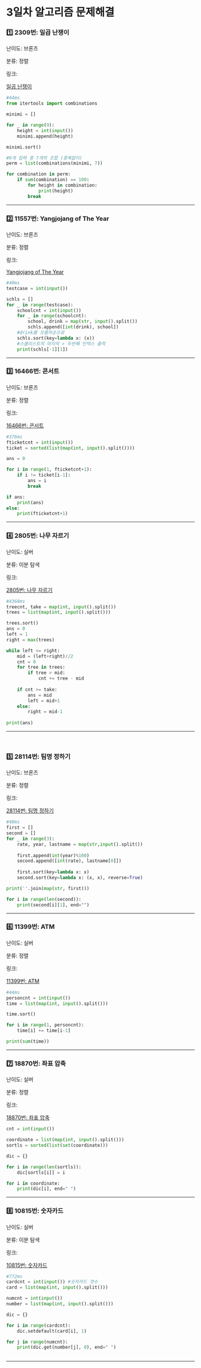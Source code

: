 # 3일차 알고리즘 문제해결

### 1️⃣ 2309번: 일곱 난쟁이

난이도: 브론즈

분류: 정렬

링크:

[일곱 난쟁이](https://www.acmicpc.net/problem/2309)


```python
#44ms
from itertools import combinations

minimi = []

for _ in range(9):
    height = int(input())
    minimi.append(height)

minimi.sort()

#9개 입력 중 7개의 조합 (중복없이)
perm = list(combinations(minimi, 7))

for combination in perm:
    if sum(combination) == 100:
        for height in combination:
            print(height)
        break

```

--------

### 2️⃣ 11557번: Yangjojang of The Year

난이도: 브론즈

분류: 정렬

링크: 

[Yangjojang of The Year](https://www.acmicpc.net/problem/11557)


```python
#40ms
testcase = int(input())

schls = []
for _ in range(testcase):
    schoolcnt = int(input())
    for _ in range(schoolcnt):
        school, drink = map(str, input().split())
        schls.append([int(drink), school])
    #drink를 오름차순으로
    schls.sort(key=lambda x: (x))
    #스쿨리스트의 마지막 > 두번째 인덱스 출력
    print(schls[-1][1])


```

--------


### 3️⃣ 16466번: 콘서트

난이도: 브론즈

분류: 정렬

링크: 

[16466번: 콘서트](https://www.acmicpc.net/problem/16466)


```python
#376ms
fticketcnt = int(input())
ticket = sorted(list(map(int, input().split())))

ans = 0

for i in range(1, fticketcnt+1):
    if i != ticket[i-1]:
        ans = i
        break

if ans:
    print(ans)
else:
    print(fticketcnt+1)

```

--------


### 4️⃣ 2805번: 나무 자르기

난이도: 실버

분류: 이분 탐색

링크: 

[2805번: 나무 자르기](https://www.acmicpc.net/problem/2805)


```python
#4368ms
treecnt, take = map(int, input().split())
trees = list(map(int, input().split()))

trees.sort()
ans = 0
left = 1
right = max(trees)

while left <= right:
    mid = (left+right)//2
    cnt = 0
    for tree in trees:
        if tree > mid:
            cnt += tree - mid
    
    if cnt >= take:
        ans = mid
        left = mid+1
    else:
        right = mid-1
    
print(ans)
```

--------


 

### 5️⃣ 28114번: 팀명 정하기

난이도: 브론즈

분류: 정렬 

링크: 

[28114번: 팀명 정하기](https://www.acmicpc.net/problem/28114)


```python
#40ms
first = []
second = []
for _ in range(3):
    rate, year, lastname = map(str,input().split())
    
    first.append(int(year)%100)
    second.append([int(rate), lastname[0]])
    
    first.sort(key=lambda x: x)
    second.sort(key=lambda x: (x, x), reverse=True)

print(''.join(map(str, first)))

for i in range(len(second)):
    print(second[i][1], end="")
```
--------

### 6️⃣ 11399번: ATM

난이도: 실버

분류: 정렬

링크: 

[11399번: ATM](https://www.acmicpc.net/problem/11399)


```python
#44ms
personcnt = int(input())
time = list(map(int, input().split()))

time.sort()

for i in range(1, personcnt):
    time[i] += time[i-1]

print(sum(time))


```

--------

### 7️⃣ 18870번: 좌표 압축

난이도: 실버

분류: 정렬

링크: 

[18870번: 좌표 압축](https://www.acmicpc.net/problem/18870)


```python
cnt = int(input())

coordinate = list(map(int, input().split()))
sortls = sorted(list(set(coordinate)))

dic = {}

for i in range(len(sortls)):
    dic[sortls[i]] = i

for i in coordinate:
    print(dic[i], end=" ")
```

--------

### 8️⃣ 10815번: 숫자카드

난이도: 실버

분류: 이분 탐색

링크: 

[10815번: 숫자카드](https://www.acmicpc.net/problem/10815)


```python
#772ms
cardcnt = int(input()) #숫자카드 갯수
card = list(map(int, input().split()))

numcnt = int(input())
number = list(map(int, input().split()))

dic = {}

for i in range(cardcnt):
    dic.setdefault(card[i], 1)

for j in range(numcnt):
    print(dic.get(number[j], 0), end=" ")
               
```


-----
